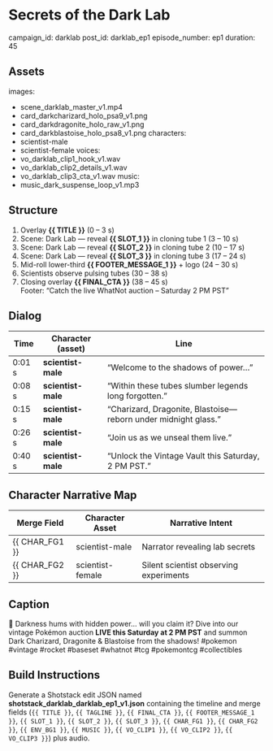# Secrets of the Dark Lab
campaign_id: darklab
post_id: darklab_ep1
episode_number: ep1
duration: 45

## Assets
images:
  - scene_darklab_master_v1.mp4
  - card_darkcharizard_holo_psa9_v1.png
  - card_darkdragonite_holo_raw_v1.png
  - card_darkblastoise_holo_psa8_v1.png
characters:
  - scientist-male
  - scientist-female
voices:
  - vo_darklab_clip1_hook_v1.wav
  - vo_darklab_clip2_details_v1.wav
  - vo_darklab_clip3_cta_v1.wav
music:
  - music_dark_suspense_loop_v1.mp3

## Structure
1. Overlay **{{ TITLE }}** (0 – 3 s)  
2. Scene: Dark Lab — reveal **{{ SLOT_1 }}** in cloning tube 1 (3 – 10 s)  
3. Scene: Dark Lab — reveal **{{ SLOT_2 }}** in cloning tube 2 (10 – 17 s)  
4. Scene: Dark Lab — reveal **{{ SLOT_3 }}** in cloning tube 3 (17 – 24 s)  
5. Mid-roll lower-third **{{ FOOTER_MESSAGE_1 }}** + logo (24 – 30 s)  
6. Scientists observe pulsing tubes (30 – 38 s)  
7. Closing overlay **{{ FINAL_CTA }}** (38 – 45 s)  
Footer: “Catch the live WhatNot auction – Saturday 2 PM PST”

## Dialog
| Time   | Character (asset)  | Line                                                           |
|--------|--------------------|----------------------------------------------------------------|
| 0:01 s | **scientist-male** | “Welcome to the shadows of power…”                             |
| 0:08 s | **scientist-male** | “Within these tubes slumber legends long forgotten.”           |
| 0:15 s | **scientist-male** | “Charizard, Dragonite, Blastoise—reborn under midnight glass.” |
| 0:26 s | **scientist-male** | “Join us as we unseal them live.”                              |
| 0:40 s | **scientist-male** | “Unlock the Vintage Vault this Saturday, 2 PM PST.”            |

## Character Narrative Map
| Merge Field    | Character Asset  | Narrative Intent                       |
|----------------|------------------|----------------------------------------|
| {{ CHAR_FG1 }} | scientist-male   | Narrator revealing lab secrets         |
| {{ CHAR_FG2 }} | scientist-female | Silent scientist observing experiments |

## Caption
🧪 Darkness hums with hidden power… will you claim it?  Dive into our vintage Pokémon auction **LIVE this Saturday at 2 PM PST** and summon Dark Charizard, Dragonite & Blastoise from the shadows! #pokemon #vintage #rocket #baseset #whatnot #tcg #pokemontcg #collectibles

## Build Instructions
Generate a Shotstack edit JSON named **shotstack_darklab_darklab_ep1_v1.json** containing the timeline and merge fields (`{{ TITLE }}`, `{{ TAGLINE }}`, `{{ FINAL_CTA }}`, `{{ FOOTER_MESSAGE_1 }}`, `{{ SLOT_1 }}`, `{{ SLOT_2 }}`, `{{ SLOT_3 }}`, `{{ CHAR_FG1 }}`, `{{ CHAR_FG2 }}`, `{{ ENV_BG1 }}`, `{{ MUSIC }}`, `{{ VO_CLIP1 }}`, `{{ VO_CLIP2 }}`, `{{ VO_CLIP3 }}`) plus audio.
